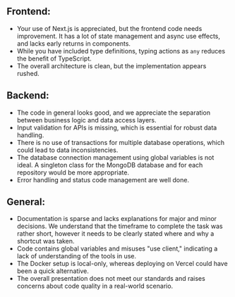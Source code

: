 ## Frontend:

- Your use of Next.js is appreciated, but the frontend code needs improvement. It has a lot of state management and async use effects, and lacks early returns in components.
- While you have included type definitions, typing actions as `any` reduces the benefit of TypeScript.
- The overall architecture is clean, but the implementation appears rushed.

## Backend:

- The code in general looks good, and we appreciate the separation between business logic and data access layers.
- Input validation for APIs is missing, which is essential for robust data handling.
- There is no use of transactions for multiple database operations, which could lead to data inconsistencies.
- The database connection management using global variables is not ideal. A singleton class for the MongoDB database and for each repository would be more appropriate.
- Error handling and status code management are well done.

## General:

- Documentation is sparse and lacks explanations for major and minor decisions. We understand that the timeframe to complete the task was rather short, however it needs to be clearly stated where and why a shortcut was taken.
- Code contains global variables and misuses "use client," indicating a lack of understanding of the tools in use.
- The Docker setup is local-only, whereas deploying on Vercel could have been a quick alternative.
- The overall presentation does not meet our standards and raises concerns about code quality in a real-world scenario.
